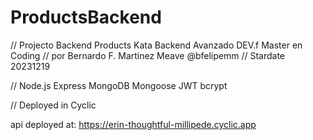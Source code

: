 # ProductsBackend

// Projecto Backend Products Kata Backend Avanzado DEV.f Master en Coding
// por Bernardo F. Martinez Meave @bfelipemm
// Stardate 20231219

// Node.js Express MongoDB Mongoose JWT bcrypt

// Deployed in Cyclic

api deployed at:
https://erin-thoughtful-millipede.cyclic.app
